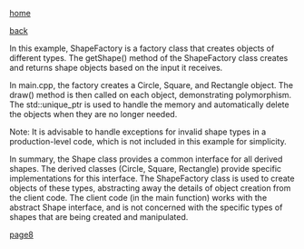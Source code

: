 [home](./page01.md)

[back](./page06.md)

In this example, ShapeFactory is a factory class that creates objects of different types. The getShape() method of the ShapeFactory class creates and returns shape objects based on the input it receives.

In main.cpp, the factory creates a Circle, Square, and Rectangle object. The draw() method is then called on each object, demonstrating polymorphism. The std::unique_ptr is used to handle the memory and automatically delete the objects when they are no longer needed.

Note: It is advisable to handle exceptions for invalid shape types in a production-level code, which is not included in this example for simplicity.

In summary, the Shape class provides a common interface for all derived shapes. The derived classes (Circle, Square, Rectangle) provide specific implementations for this interface. The ShapeFactory class is used to create objects of these types, abstracting away the details of object creation from the client code. The client code (in the main function) works with the abstract Shape interface, and is not concerned with the specific types of shapes that are being created and manipulated.


[page8](./page08.md)

